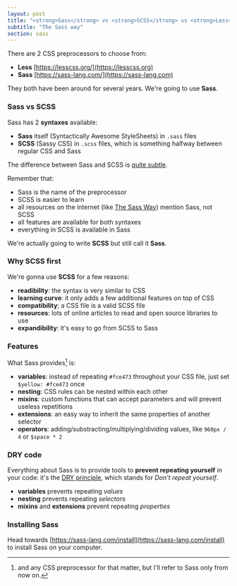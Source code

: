 ```yaml
---
layout: post
title: "<strong>Sass</strong> vs <strong>SCSS</strong> vs <strong>Less</strong>"
subtitle: "The Sass way"
section: sass
---
```


There are 2 CSS preprocessors to choose from:

* **Less** [https://lesscss.org/](https://lesscss.org)
* **Sass** [https://sass-lang.com/](https://sass-lang.com)

They both have been around for several years. We're going to use **Sass**.

### Sass vs SCSS

Sass has 2 **syntaxes** available:

* **Sass** itself (Syntactically Awesome StyleSheets) in `.sass` files
* **SCSS** (Sassy CSS) in `.scss` files, which is something halfway between regular CSS and Sass

The difference between Sass and SCSS is [quite subtle](https://sass-lang.com/documentation/file.SASS_REFERENCE.html#syntax).

Remember that:

* Sass is the name of the preprocessor
* SCSS is easier to learn
* all resources on the internet (like [The Sass Way](https://thesassway.com/)) mention Sass, not SCSS
* all features are available for both syntaxes
* everything in SCSS is available in Sass

We're actually going to write **SCSS** but still call it **Sass**.

### Why SCSS first

We're gonna use **SCSS** for a few reasons:

* **readibility**: the syntax is very similar to CSS
* **learning curve**: it only adds a few additional features on top of CSS
* **compatibility**; a CSS file is a valid SCSS file
* **resources**: lots of online articles to read and open source libraries to use
* **expandibility**: it's easy to go from SCSS to Sass

### Features

What Sass provides[^1] is:

* **variables**: instead of repeating `#fce473` throughout your CSS file, just set `$yellow: #fce473` once
* **nesting**: CSS rules can be nested within each other
* **mixins**: custom functions that can accept parameters and will prevent useless repetitions
* **extensions**: an easy way to inherit the same properties of another selector
* **operators**: adding/substracting/multiplying/dividing values, like `960px / 4` or `$space * 2`

### DRY code

Everything about Sass is to provide tools to **prevent repeating yourself** in your code: it's the [DRY principle](https://en.wikipedia.org/wiki/Don't_repeat_yourself), which stands for _Don't repeat yourself_.

* **variables** prevents repeating _values_
* **nesting** prevents repeating _selectors_
* **mixins** and **extensions** prevent repeating _properties_

### Installing Sass

Head towards [https://sass-lang.com/install](https://sass-lang.com/install) to install Sass on your computer.

[^1]: and any CSS preprocessor for that matter, but I'll refer to Sass only from now on.



